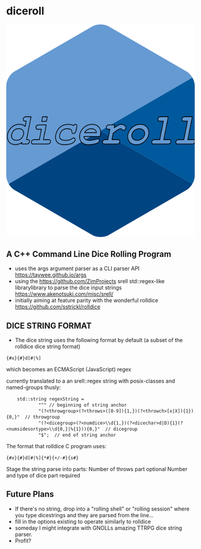 # diceroll
![Diceroll Logo](./Diceroll_Logo.svg)

## A C++ Command Line Dice Rolling Program

* uses the args argument parser as a CLI parser API https://taywee.github.io/args
* using the https://github.com/ZimProjects srell std::regex-like librarylibrary to parse the dice input strings https://www.akenotsuki.com/misc/srell/
* initially aiming at feature parity with the wonderful rolldice https://github.com/sstrickl/rolldice


## DICE STRING FORMAT

* The dice string uses the following format by default (a subset of the rolldice dice string format)

```
{#x}{#}d[#|%]
```

which becomes an ECMAScript (JavaScript) regex

currently translated to a an srell::regex string with posix-classes and named-groups thusly:

```
	std::string regexString = 
			"^" // beginning of string anchor
			"(?<throwgroup>(?<throws>([0-9]){1,})(?<throwch>[x|X]){1}){0,}"  // throwgroup
			"(?<dicegroup>(?<numdice>\\d{1,})(?<dicechar>d|D){1}(?<numsidesortype>\\d{0,}|%{1})){0,}"  // dicegroup
			"$";  // end of string anchor
```


The format that rolldice C program uses:

```
{#x}{#}d[#|%]{*#}{+/-#}{s#}
```

Stage the string parse into parts:
  Number of throws part optional
  Number and type of dice part required

## Future Plans 
* If there's no string, drop into a "rolling shell" or "rolling session" where you type dicestrings and they are parsed from the line... 
* fill in the options existing to operate similarly to rolldice
* someday I might integrate with GNOLLs amazing TTRPG dice string parser.
* Profit?
